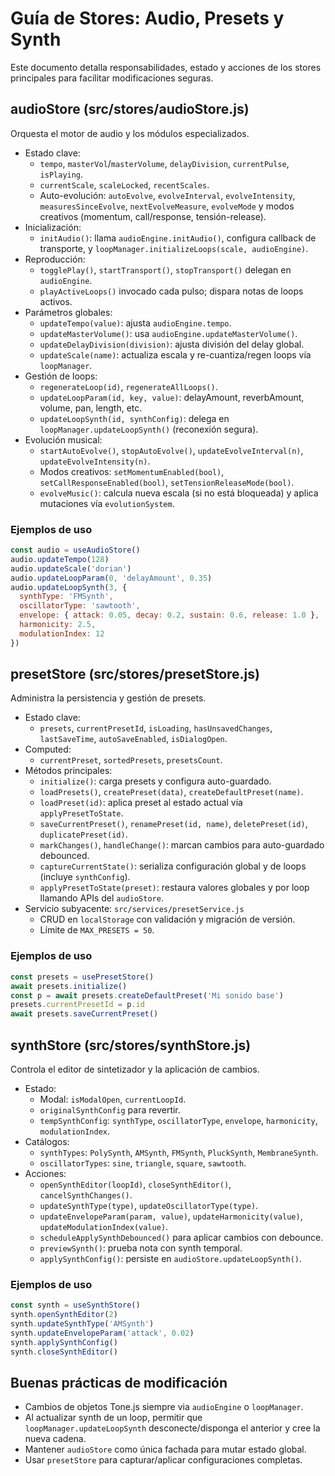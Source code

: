 # Guía de Stores: Audio, Presets y Synth

Este documento detalla responsabilidades, estado y acciones de los stores principales para facilitar modificaciones seguras.

## audioStore (src/stores/audioStore.js)
Orquesta el motor de audio y los módulos especializados.

- Estado clave:
  - `tempo`, `masterVol`/`masterVolume`, `delayDivision`, `currentPulse`, `isPlaying`.
  - `currentScale`, `scaleLocked`, `recentScales`.
  - Auto-evolución: `autoEvolve`, `evolveInterval`, `evolveIntensity`, `measuresSinceEvolve`, `nextEvolveMeasure`, `evolveMode` y modos creativos (momentum, call/response, tensión-release).
- Inicialización:
  - `initAudio()`: llama `audioEngine.initAudio()`, configura callback de transporte, y `loopManager.initializeLoops(scale, audioEngine)`.
- Reproducción:
  - `togglePlay()`, `startTransport()`, `stopTransport()` delegan en `audioEngine`.
  - `playActiveLoops()` invocado cada pulso; dispara notas de loops activos.
- Parámetros globales:
  - `updateTempo(value)`: ajusta `audioEngine.tempo`.
  - `updateMasterVolume()`: usa `audioEngine.updateMasterVolume()`.
  - `updateDelayDivision(division)`: ajusta división del delay global.
  - `updateScale(name)`: actualiza escala y re-cuantiza/regen loops vía `loopManager`.
- Gestión de loops:
  - `regenerateLoop(id)`, `regenerateAllLoops()`.
  - `updateLoopParam(id, key, value)`: delayAmount, reverbAmount, volume, pan, length, etc.
  - `updateLoopSynth(id, synthConfig)`: delega en `loopManager.updateLoopSynth()` (reconexión segura).
- Evolución musical:
  - `startAutoEvolve()`, `stopAutoEvolve()`, `updateEvolveInterval(n)`, `updateEvolveIntensity(n)`.
  - Modos creativos: `setMomentumEnabled(bool)`, `setCallResponseEnabled(bool)`, `setTensionReleaseMode(bool)`.
  - `evolveMusic()`: calcula nueva escala (si no está bloqueada) y aplica mutaciones vía `evolutionSystem`.

### Ejemplos de uso
```js
const audio = useAudioStore()
audio.updateTempo(128)
audio.updateScale('dorian')
audio.updateLoopParam(0, 'delayAmount', 0.35)
audio.updateLoopSynth(3, {
  synthType: 'FMSynth',
  oscillatorType: 'sawtooth',
  envelope: { attack: 0.05, decay: 0.2, sustain: 0.6, release: 1.0 },
  harmonicity: 2.5,
  modulationIndex: 12
})
```

## presetStore (src/stores/presetStore.js)
Administra la persistencia y gestión de presets.

- Estado clave:
  - `presets`, `currentPresetId`, `isLoading`, `hasUnsavedChanges`, `lastSaveTime`, `autoSaveEnabled`, `isDialogOpen`.
- Computed:
  - `currentPreset`, `sortedPresets`, `presetsCount`.
- Métodos principales:
  - `initialize()`: carga presets y configura auto-guardado.
  - `loadPresets()`, `createPreset(data)`, `createDefaultPreset(name)`.
  - `loadPreset(id)`: aplica preset al estado actual vía `applyPresetToState`.
  - `saveCurrentPreset()`, `renamePreset(id, name)`, `deletePreset(id)`, `duplicatePreset(id)`.
  - `markChanges()`, `handleChange()`: marcan cambios para auto-guardado debounced.
  - `captureCurrentState()`: serializa configuración global y de loops (incluye `synthConfig`).
  - `applyPresetToState(preset)`: restaura valores globales y por loop llamando APIs del `audioStore`.
- Servicio subyacente: `src/services/presetService.js`
  - CRUD en `localStorage` con validación y migración de versión.
  - Límite de `MAX_PRESETS = 50`.

### Ejemplos de uso
```js
const presets = usePresetStore()
await presets.initialize()
const p = await presets.createDefaultPreset('Mi sonido base')
presets.currentPresetId = p.id
await presets.saveCurrentPreset()
```

## synthStore (src/stores/synthStore.js)
Controla el editor de sintetizador y la aplicación de cambios.

- Estado:
  - Modal: `isModalOpen`, `currentLoopId`.
  - `originalSynthConfig` para revertir.
  - `tempSynthConfig`: `synthType`, `oscillatorType`, `envelope`, `harmonicity`, `modulationIndex`.
- Catálogos:
  - `synthTypes`: `PolySynth`, `AMSynth`, `FMSynth`, `PluckSynth`, `MembraneSynth`.
  - `oscillatorTypes`: `sine`, `triangle`, `square`, `sawtooth`.
- Acciones:
  - `openSynthEditor(loopId)`, `closeSynthEditor()`, `cancelSynthChanges()`.
  - `updateSynthType(type)`, `updateOscillatorType(type)`.
  - `updateEnvelopeParam(param, value)`, `updateHarmonicity(value)`, `updateModulationIndex(value)`.
  - `scheduleApplySynthDebounced()` para aplicar cambios con debounce.
  - `previewSynth()`: prueba nota con synth temporal.
  - `applySynthConfig()`: persiste en `audioStore.updateLoopSynth()`.

### Ejemplos de uso
```js
const synth = useSynthStore()
synth.openSynthEditor(2)
synth.updateSynthType('AMSynth')
synth.updateEnvelopeParam('attack', 0.02)
synth.applySynthConfig()
synth.closeSynthEditor()
```

## Buenas prácticas de modificación
- Cambios de objetos Tone.js siempre via `audioEngine` o `loopManager`.
- Al actualizar synth de un loop, permitir que `loopManager.updateLoopSynth` desconecte/disponga el anterior y cree la nueva cadena.
- Mantener `audioStore` como única fachada para mutar estado global.
- Usar `presetStore` para capturar/aplicar configuraciones completas.
